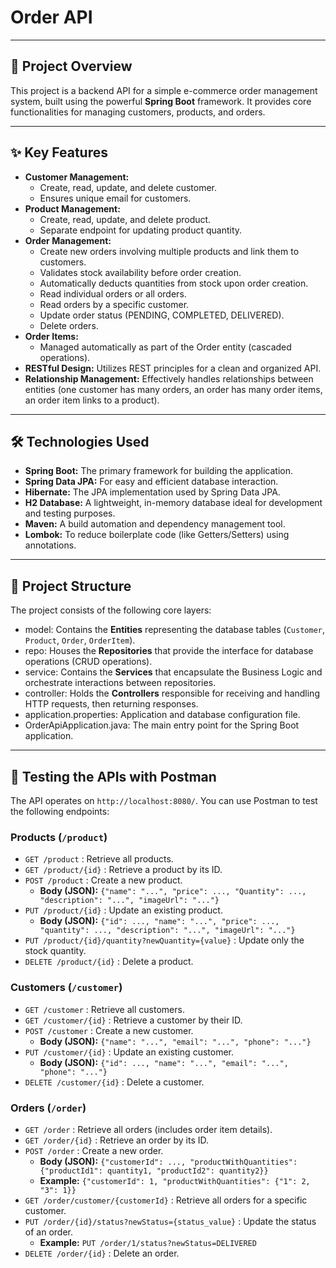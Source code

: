 # Order API

---

## 🚀 Project Overview

This project is a backend API for a simple e-commerce order management system, built using the powerful **Spring Boot** framework. It provides core functionalities for managing customers, products, and orders.

---

## ✨ Key Features

* **Customer Management:**
    * Create, read, update, and delete customer.
    * Ensures unique email for customers.
* **Product Management:**
    * Create, read, update, and delete product.
    * Separate endpoint for updating product quantity.
* **Order Management:**
    * Create new orders involving multiple products and link them to customers.
    * Validates stock availability before order creation.
    * Automatically deducts quantities from stock upon order creation.
    * Read individual orders or all orders.
    * Read orders by a specific customer.
    * Update order status (PENDING, COMPLETED, DELIVERED).
    * Delete orders.
* **Order Items:**
    * Managed automatically as part of the Order entity (cascaded operations).
* **RESTful Design:** Utilizes REST principles for a clean and organized API.
* **Relationship Management:** Effectively handles relationships between entities (one customer has many orders, an order has many order items, an order item links to a product).

---

## 🛠️ Technologies Used

* **Spring Boot:** The primary framework for building the application.
* **Spring Data JPA:** For easy and efficient database interaction.
* **Hibernate:** The JPA implementation used by Spring Data JPA.
* **H2 Database:** A lightweight, in-memory database ideal for development and testing purposes.
* **Maven:** A build automation and dependency management tool.
* **Lombok:** To reduce boilerplate code (like Getters/Setters) using annotations.

---

## 📂 Project Structure

The project consists of the following core layers:

* model: Contains the **Entities** representing the database tables (`Customer`, `Product`, `Order`, `OrderItem`).
* repo: Houses the **Repositories** that provide the interface for database operations (CRUD operations).
* service: Contains the **Services** that encapsulate the Business Logic and orchestrate interactions between repositories.
* controller: Holds the **Controllers** responsible for receiving and handling HTTP requests, then returning responses.
* application.properties: Application and database configuration file.
* OrderApiApplication.java: The main entry point for the Spring Boot application.

---

## 🧪 Testing the APIs with Postman

The API operates on `http://localhost:8080/`. You can use Postman to test the following endpoints:

### **Products (`/product`)**

* `GET /product` : Retrieve all products.
* `GET /product/{id}` : Retrieve a product by its ID.
* `POST /product` : Create a new product.
    * **Body (JSON):** `{"name": "...", "price": ..., "Quantity": ..., "description": "...", "imageUrl": "..."}`
* `PUT /product/{id}` : Update an existing product.
    * **Body (JSON):** `{"id": ..., "name": "...", "price": ..., "quantity": ..., "description": "...", "imageUrl": "..."}`
* `PUT /product/{id}/quantity?newQuantity={value}` : Update only the stock quantity.
* `DELETE /product/{id}` : Delete a product.

### **Customers (`/customer`)**

* `GET /customer` : Retrieve all customers.
* `GET /customer/{id}` : Retrieve a customer by their ID.
* `POST /customer` : Create a new customer.
    * **Body (JSON):** `{"name": "...", "email": "...", "phone": "..."}`
* `PUT /customer/{id}` : Update an existing customer.
    * **Body (JSON):** `{"id": ..., "name": "...", "email": "...", "phone": "..."}`
* `DELETE /customer/{id}` : Delete a customer.

### **Orders (`/order`)**

* `GET /order` : Retrieve all orders (includes order item details).
* `GET /order/{id}` : Retrieve an order by its ID.
* `POST /order` : Create a new order.
    * **Body (JSON):** `{"customerId": ..., "productWithQuantities": {"productId1": quantity1, "productId2": quantity2}}`
    * **Example:** `{"customerId": 1, "productWithQuantities": {"1": 2, "3": 1}}`
* `GET /order/customer/{customerId}` : Retrieve all orders for a specific customer.
* `PUT /order/{id}/status?newStatus={status_value}` : Update the status of an order.
    * **Example:** `PUT /order/1/status?newStatus=DELIVERED`
* `DELETE /order/{id}` : Delete an order.
